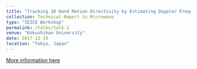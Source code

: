 ```yaml
---
title: "Tracking 1D Hand Motion Directivity by Estimating Doppler Frequency of CSI Information from Commodity Wi-Fi Devices"
collection: Technical Report in Microwave
type: "IEICE Workshop"
permalink: /talks/talk-1
venue: "Kokushikan University"
date: 2017-12-19
location: "Tokyo, Japan"
---
```



[More information here](https://www.ieice.org/ken/paper/20171219F1a0/eng/)
